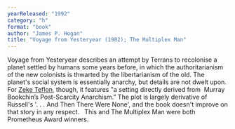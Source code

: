 ```yaml
---
yearReleased: "1992"
category: "h"
format: "book"
author: "James P. Hogan"
title: "Voyage from Yesteryear (1982); The Multiplex Man"
---
```

Voyage from Yesteryear describes an attempt by Terrans to recolonise a planet settled by humans some years before, in which the authoritarianism of the new colonists is thwarted by the libertarianism of the old. The planet's social system is essentially anarchy, but details are not dwelt upon.  For <a href="http://seesharppress.wordpress.com/2013/10/24/anarchist-science-fiction-favorite-novels/"> Zeke Teflon</a>, though, it features "a setting directly derived from  Murray  Bookchin’s Post-Scarcity Anarchism." The plot is largely derivative of Russell's  '. . . And Then There Were None', and the book doesn't improve on that story in any respect. 
 
This and The Multiplex Man were both Prometheus Award winners.